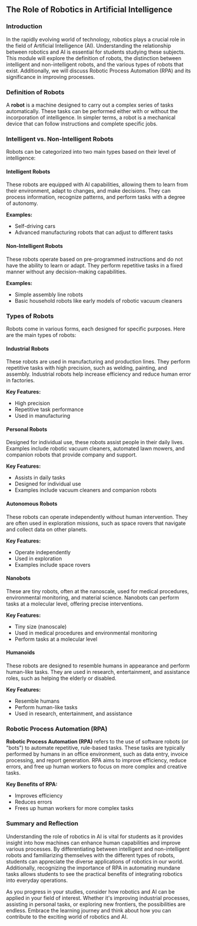 ## The Role of Robotics in Artificial Intelligence

### Introduction

In the rapidly evolving world of technology, robotics plays a crucial role in the field of Artificial Intelligence (AI). Understanding the relationship between robotics and AI is essential for students studying these subjects. This module will explore the definition of robots, the distinction between intelligent and non-intelligent robots, and the various types of robots that exist. Additionally, we will discuss Robotic Process Automation (RPA) and its significance in improving processes.

### Definition of Robots

A **robot** is a machine designed to carry out a complex series of tasks automatically. These tasks can be performed either with or without the incorporation of intelligence. In simpler terms, a robot is a mechanical device that can follow instructions and complete specific jobs.

### Intelligent vs. Non-Intelligent Robots

Robots can be categorized into two main types based on their level of intelligence:

#### Intelligent Robots

These robots are equipped with AI capabilities, allowing them to learn from their environment, adapt to changes, and make decisions. They can process information, recognize patterns, and perform tasks with a degree of autonomy. 

**Examples:**
- Self-driving cars
- Advanced manufacturing robots that can adjust to different tasks

#### Non-Intelligent Robots

These robots operate based on pre-programmed instructions and do not have the ability to learn or adapt. They perform repetitive tasks in a fixed manner without any decision-making capabilities.

**Examples:**
- Simple assembly line robots
- Basic household robots like early models of robotic vacuum cleaners

### Types of Robots

Robots come in various forms, each designed for specific purposes. Here are the main types of robots:

#### Industrial Robots

These robots are used in manufacturing and production lines. They perform repetitive tasks with high precision, such as welding, painting, and assembly. Industrial robots help increase efficiency and reduce human error in factories.

**Key Features:**
- High precision
- Repetitive task performance
- Used in manufacturing

#### Personal Robots

Designed for individual use, these robots assist people in their daily lives. Examples include robotic vacuum cleaners, automated lawn mowers, and companion robots that provide company and support.

**Key Features:**
- Assists in daily tasks
- Designed for individual use
- Examples include vacuum cleaners and companion robots

#### Autonomous Robots

These robots can operate independently without human intervention. They are often used in exploration missions, such as space rovers that navigate and collect data on other planets.

**Key Features:**
- Operate independently
- Used in exploration
- Examples include space rovers

#### Nanobots

These are tiny robots, often at the nanoscale, used for medical procedures, environmental monitoring, and material science. Nanobots can perform tasks at a molecular level, offering precise interventions.

**Key Features:**
- Tiny size (nanoscale)
- Used in medical procedures and environmental monitoring
- Perform tasks at a molecular level

#### Humanoids

These robots are designed to resemble humans in appearance and perform human-like tasks. They are used in research, entertainment, and assistance roles, such as helping the elderly or disabled.

**Key Features:**
- Resemble humans
- Perform human-like tasks
- Used in research, entertainment, and assistance

### Robotic Process Automation (RPA)

**Robotic Process Automation (RPA)** refers to the use of software robots (or "bots") to automate repetitive, rule-based tasks. These tasks are typically performed by humans in an office environment, such as data entry, invoice processing, and report generation. RPA aims to improve efficiency, reduce errors, and free up human workers to focus on more complex and creative tasks.

**Key Benefits of RPA:**
- Improves efficiency
- Reduces errors
- Frees up human workers for more complex tasks

### Summary and Reflection

Understanding the role of robotics in AI is vital for students as it provides insight into how machines can enhance human capabilities and improve various processes. By differentiating between intelligent and non-intelligent robots and familiarizing themselves with the different types of robots, students can appreciate the diverse applications of robotics in our world. Additionally, recognizing the importance of RPA in automating mundane tasks allows students to see the practical benefits of integrating robotics into everyday operations.

As you progress in your studies, consider how robotics and AI can be applied in your field of interest. Whether it's improving industrial processes, assisting in personal tasks, or exploring new frontiers, the possibilities are endless. Embrace the learning journey and think about how you can contribute to the exciting world of robotics and AI.
